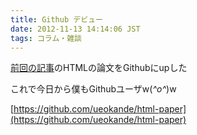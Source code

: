 ```yaml
---
title: Github デビュー
date: 2012-11-13 14:14:06 JST
tags: コラム・雑談
---
```


[前回の記事](http://folioscope.hatenablog.jp/entry/2012/11/03/000848)のHTMLの論文をGithubにupした

これで今日から僕もGithubユーザw(*^o^*)w

[https://github.com/ueokande/html-paper](https://github.com/ueokande/html-paper)

